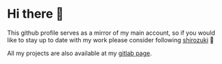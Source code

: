 # Hi there 👋
This github profile serves as a mirror of my main account, so if you would like to stay up to date with my work please consider following [shirozuki](https://github.com/shirozuki) 🙂

All my projects are also available at my [gitlab page](https://gitlab.dobrowolski.dev/).
